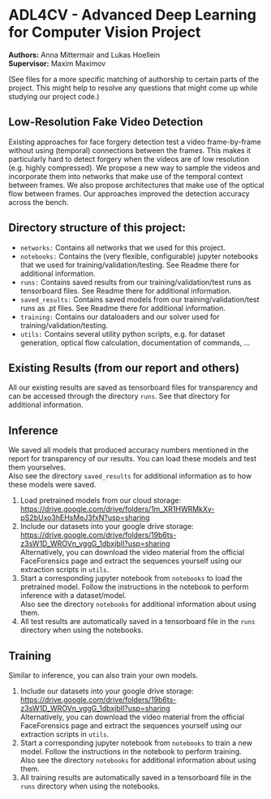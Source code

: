 # ADL4CV - Advanced Deep Learning for Computer Vision Project
<b>Authors:</b> Anna Mittermair and Lukas Hoellein <br>
<b>Supervisor:</b> Maxim Maximov

(See files for a more specific matching of authorship to certain parts of the project. This might help to resolve any questions that might come up while studying our project code.)

## Low-Resolution Fake Video Detection

Existing  approaches  for  face  forgery  detection  test  a video frame-by-frame without using (temporal) connections between  the  frames.    This  makes  it  particularly  hard  to detect forgery when the videos are of low resolution (e.g. highly  compressed).    We  propose  a  new  way  to  sample the videos and incorporate them into networks that make use of the temporal context between frames.  We also propose architectures that make use of the optical flow between frames.  Our approaches improved the detection accuracy across the bench.

## Directory structure of this project:

- `networks:` Contains all networks that we used for this project.
- `notebooks:` Contains the (very flexible, configurable) jupyter notebooks that we used for training/validation/testing. See Readme there for additional information.
- `runs:` Contains saved results from our training/validation/test runs as tensorboard files. See Readme there for additional information.
- `saved_results:` Contains saved models from our training/validation/test runs as .pt files. See Readme there for additional information.
- `training:` Contains our dataloaders and our solver used for training/validation/testing.
- `utils:` Contains several utility python scripts, e.g. for dataset generation, optical flow calculation, documentation of commands, ...

## Existing Results (from our report and others)

All our existing results are saved as tensorboard files for transparency and can be accessed through the directory `runs`. See that directory for additional information.

## Inference

We saved all models that produced accuracy numbers mentioned in the report for transparency of our results. You can load these models and test them yourselves.
<br>Also see the directory `saved_results` for additional information as to how these models were saved.

1. Load pretrained models from our cloud storage: https://drive.google.com/drive/folders/1m_XR1HWRMkXv-pS2bUxo3hEHsMeJ3fxN?usp=sharing
2. Include our datasets into your google drive storage: https://drive.google.com/drive/folders/19b6ts-z3sW1D_WROVn_vggG_1dbxjbII?usp=sharing <br>
   Alternatively, you can download the video material from the official FaceForensics page and extract the sequences yourself using our extraction scripts in `utils`.
3. Start a corresponding jupyter notebook from `notebooks` to load the pretrained model. Follow the instructions in the notebook to perform inference with a dataset/model. <br> Also see the directory `notebooks` for additional information about using them.
4. All test results are automatically saved in a tensorboard file in the `runs` directory when using the notebooks.

## Training

Similar to inference, you can also train your own models.

1. Include our datasets into your google drive storage: https://drive.google.com/drive/folders/19b6ts-z3sW1D_WROVn_vggG_1dbxjbII?usp=sharing <br>
   Alternatively, you can download the video material from the official FaceForensics page and extract the sequences yourself using our extraction scripts in `utils`.
2. Start a corresponding jupyter notebook from `notebooks` to train a new model. Follow the instructions in the notebook to perform training. <br> Also see the directory `notebooks` for additional information about using them.
3. All training results are automatically saved in a tensorboard file in the `runs` directory when using the notebooks.

